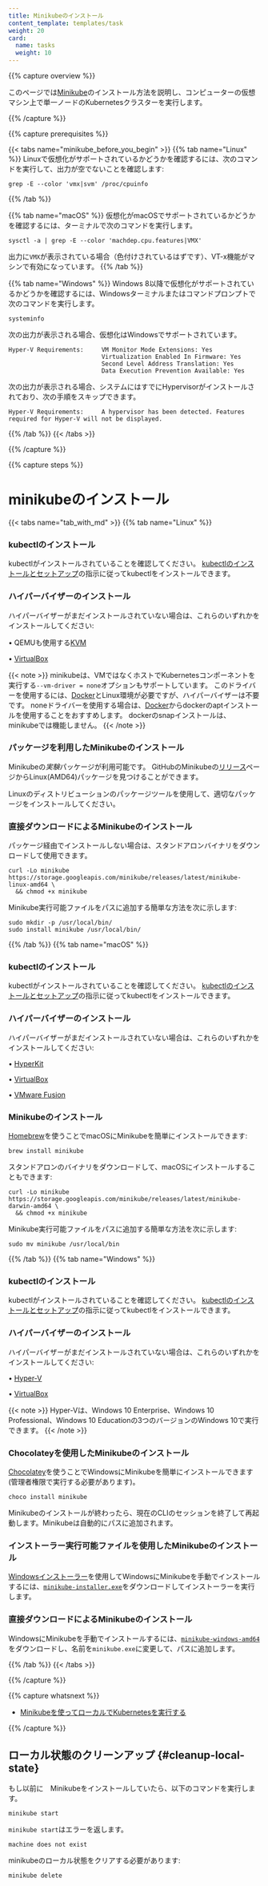 ```yaml
---
title: Minikubeのインストール
content_template: templates/task
weight: 20
card:
  name: tasks
  weight: 10
---
```


{{% capture overview %}}

このページでは[Minikube](/ja/docs/tutorials/hello-minikube)のインストール方法を説明し、コンピューターの仮想マシン上で単一ノードのKubernetesクラスターを実行します。

{{% /capture %}}

{{% capture prerequisites %}}

{{< tabs name="minikube_before_you_begin" >}}
{{% tab name="Linux" %}}
Linuxで仮想化がサポートされているかどうかを確認するには、次のコマンドを実行して、出力が空でないことを確認します:
```
grep -E --color 'vmx|svm' /proc/cpuinfo
```
{{% /tab %}}

{{% tab name="macOS" %}}
仮想化がmacOSでサポートされているかどうかを確認するには、ターミナルで次のコマンドを実行します。
```
sysctl -a | grep -E --color 'machdep.cpu.features|VMX'
```
出力に`VMX`が表示されている場合（色付けされているはずです）、VT-x機能がマシンで有効になっています。
{{% /tab %}}

{{% tab name="Windows" %}}
Windows 8以降で仮想化がサポートされているかどうかを確認するには、Windowsターミナルまたはコマンドプロンプトで次のコマンドを実行します。
```
systeminfo
```
次の出力が表示される場合、仮想化はWindowsでサポートされています。
```
Hyper-V Requirements:     VM Monitor Mode Extensions: Yes
                          Virtualization Enabled In Firmware: Yes
                          Second Level Address Translation: Yes
                          Data Execution Prevention Available: Yes
```

次の出力が表示される場合、システムにはすでにHypervisorがインストールされており、次の手順をスキップできます。
```
Hyper-V Requirements:     A hypervisor has been detected. Features required for Hyper-V will not be displayed.
```


{{% /tab %}}
{{< /tabs >}}

{{% /capture %}}

{{% capture steps %}}

# minikubeのインストール

{{< tabs name="tab_with_md" >}}
{{% tab name="Linux" %}}

### kubectlのインストール

kubectlがインストールされていることを確認してください。
[kubectlのインストールとセットアップ](/docs/tasks/tools/install-kubectl/#install-kubectl-on-linux)の指示に従ってkubectlをインストールできます。

### ハイパーバイザーのインストール

ハイパーバイザーがまだインストールされていない場合は、これらのいずれかをインストールしてください:

• QEMUも使用する[KVM](https://www.linux-kvm.org/)

• [VirtualBox](https://www.virtualbox.org/wiki/Downloads)

{{< note >}}
minikubeは、VMではなくホストでKubernetesコンポーネントを実行する`--vm-driver = none`オプションもサポートしています。
このドライバーを使用するには、[Docker](https://www.docker.com/products/docker-desktop)とLinux環境が必要ですが、ハイパーバイザーは不要です。
noneドライバーを使用する場合は、[Docker](https://www.docker.com/products/docker-desktop)からdockerのaptインストールを使用することをおすすめします。
dockerのsnapインストールは、minikubeでは機能しません。
{{< /note >}}

### パッケージを利用したMinikubeのインストール

Minikubeの*実験*パッケージが利用可能です。
GitHubのMinikubeの[リリース](https://github.com/kubernetes/minikube/releases)ページからLinux(AMD64)パッケージを見つけることができます。

Linuxのディストリビューションのパッケージツールを使用して、適切なパッケージをインストールしてください。

### 直接ダウンロードによるMinikubeのインストール

パッケージ経由でインストールしない場合は、スタンドアロンバイナリをダウンロードして使用できます。

```shell
curl -Lo minikube https://storage.googleapis.com/minikube/releases/latest/minikube-linux-amd64 \
  && chmod +x minikube
```

Minikube実行可能ファイルをパスに追加する簡単な方法を次に示します:

```shell
sudo mkdir -p /usr/local/bin/
sudo install minikube /usr/local/bin/
```

{{% /tab %}}
{{% tab name="macOS" %}}
### kubectlのインストール

kubectlがインストールされていることを確認してください。
[kubectlのインストールとセットアップ](/docs/tasks/tools/install-kubectl/#install-kubectl-on-macos)の指示に従ってkubectlをインストールできます。

### ハイパーバイザーのインストール

ハイパーバイザーがまだインストールされていない場合は、これらのいずれかをインストールしてください:

• [HyperKit](https://github.com/moby/hyperkit)

• [VirtualBox](https://www.virtualbox.org/wiki/Downloads)

• [VMware Fusion](https://www.vmware.com/products/fusion)

### Minikubeのインストール
[Homebrew](https://brew.sh)を使うことでmacOSにMinikubeを簡単にインストールできます:

```shell
brew install minikube
```

スタンドアロンのバイナリをダウンロードして、macOSにインストールすることもできます:

```shell
curl -Lo minikube https://storage.googleapis.com/minikube/releases/latest/minikube-darwin-amd64 \
  && chmod +x minikube
```

Minikube実行可能ファイルをパスに追加する簡単な方法を次に示します:

```shell
sudo mv minikube /usr/local/bin
```

{{% /tab %}}
{{% tab name="Windows" %}}
### kubectlのインストール

kubectlがインストールされていることを確認してください。
[kubectlのインストールとセットアップ](/docs/tasks/tools/install-kubectl/#install-kubectl-on-windows)の指示に従ってkubectlをインストールできます。

### ハイパーバイザーのインストール

ハイパーバイザーがまだインストールされていない場合は、これらのいずれかをインストールしてください:

• [Hyper-V](https://msdn.microsoft.com/en-us/virtualization/hyperv_on_windows/quick_start/walkthrough_install)

• [VirtualBox](https://www.virtualbox.org/wiki/Downloads)

{{< note >}}
Hyper-Vは、Windows 10 Enterprise、Windows 10 Professional、Windows 10 Educationの3つのバージョンのWindows 10で実行できます。
{{< /note >}}

### Chocolateyを使用したMinikubeのインストール

[Chocolatey](https://chocolatey.org/)を使うことでWindowsにMinikubeを簡単にインストールできます(管理者権限で実行する必要があります)。

```shell
choco install minikube
```

Minikubeのインストールが終わったら、現在のCLIのセッションを終了して再起動します。Minikubeは自動的にパスに追加されます。

### インストーラー実行可能ファイルを使用したMinikubeのインストール

[Windowsインストーラー](https://docs.microsoft.com/en-us/windows/desktop/msi/windows-installer-portal)を使用してWindowsにMinikubeを手動でインストールするには、[`minikube-installer.exe`](https://github.com/kubernetes/minikube/releases/latest/download/minikube-installer.exe)をダウンロードしてインストーラーを実行します。

### 直接ダウンロードによるMinikubeのインストール

WindowsにMinikubeを手動でインストールするには、[`minikube-windows-amd64`](https://github.com/kubernetes/minikube/releases/latest)をダウンロードし、名前を`minikube.exe`に変更して、パスに追加します。

{{% /tab %}}
{{< /tabs >}}

{{% /capture %}}

{{% capture whatsnext %}}

* [Minikubeを使ってローカルでKubernetesを実行する](/ja/docs/setup/learning-environment/minikube/)

{{% /capture %}}

## ローカル状態のクリーンアップ {#cleanup-local-state}

もし以前に　Minikubeをインストールしていたら、以下のコマンドを実行します。
```shell
minikube start
```

`minikube start`はエラーを返します。
```shell
machine does not exist
```

minikubeのローカル状態をクリアする必要があります:
```shell
minikube delete
```

